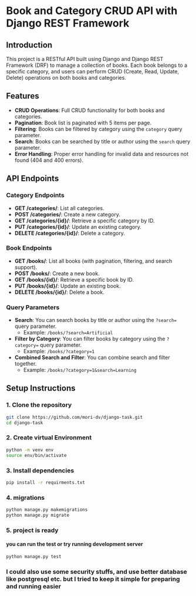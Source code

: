 # Book and Category CRUD API with Django REST Framework

## Introduction
This project is a RESTful API built using Django and Django REST Framework (DRF) to manage a collection of books. Each book belongs to a specific category, and users can perform CRUD (Create, Read, Update, Delete) operations on both books and categories.

## Features
- **CRUD Operations**: Full CRUD functionality for both books and categories.
- **Pagination**: Book list is paginated with 5 items per page.
- **Filtering**: Books can be filtered by category using the `category` query parameter.
- **Search**: Books can be searched by title or author using the `search` query parameter.
- **Error Handling**: Proper error handling for invalid data and resources not found (404 and 400 errors).

## API Endpoints

### Category Endpoints
- **GET /categories/**: List all categories.
- **POST /categories/**: Create a new category.
- **GET /categories/{id}/**: Retrieve a specific category by ID.
- **PUT /categories/{id}/**: Update an existing category.
- **DELETE /categories/{id}/**: Delete a category.

### Book Endpoints
- **GET /books/**: List all books (with pagination, filtering, and search support).
- **POST /books/**: Create a new book.
- **GET /books/{id}/**: Retrieve a specific book by ID.
- **PUT /books/{id}/**: Update an existing book.
- **DELETE /books/{id}/**: Delete a book.

### Query Parameters
- **Search**: You can search books by title or author using the `?search=` query parameter.
  - Example: `/books/?search=Artificial`
- **Filter by Category**: You can filter books by category using the `?category=` query parameter.
  - Example: `/books/?category=1`
- **Combined Search and Filter**: You can combine search and filter together.
  - Example: `/books/?category=1&search=Learning`

## Setup Instructions

### 1. Clone the repository
```bash
git clone https://github.com/mori-dv/django-task.git
cd django-task
```

### 2. Create virtual Environment
```bash
python -m venv env
source env/bin/activate
```
### 3. Install dependencies
```bash
pip install -r requirments.txt
``` 
### 4. migrations
```bash
python manage.py makemigrations
python manage.py migrate
```
### 5. project is ready
#### you can run the test or try running development server
```bash
python manage.py test
```

### I could also use some security stuffs, and use better database like postgresql etc. but I tried to keep it simple for preparing and running easier